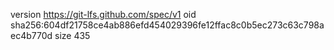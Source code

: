 version https://git-lfs.github.com/spec/v1
oid sha256:604df21758ce4ab886efd454029396fe12ffac8c0b5ec273c63c798aec4b770d
size 435
